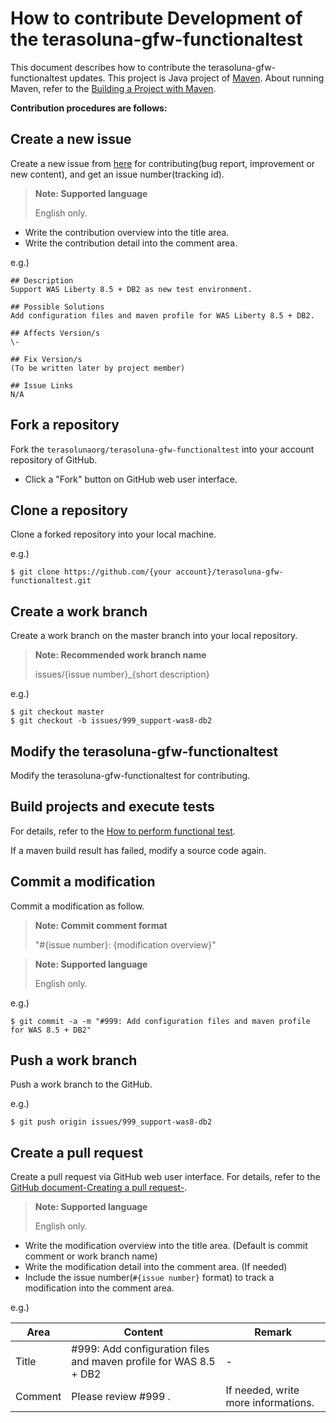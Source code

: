 # How to contribute Development of the terasoluna-gfw-functionaltest

This document describes how to contribute the terasoluna-gfw-functionaltest updates.
This project is Java project of [Maven](https://maven.apache.org/).
About running Maven, refer to the [Building a Project with Maven](https://maven.apache.org/run-maven/index.html).

**Contribution procedures are follows:**


## Create a new issue

Create a new issue from [here](https://github.com/terasolunaorg/terasoluna-gfw-functionaltest/issues/new?body=%23%23%20Description%0D%0A%28%2A%2ARequired%2A%2A%3A%20Please%20write%20issue%20description%29%0D%0A%0D%0A%23%23%20Possible%20Solutions%0D%0A%28Optional%3A%20Please%20write%20solutions%20of%20this%20issue%20you%20think%29%0D%0A%0D%0A%23%23%20Affects%20Version%2Fs%0D%0A%28%2A%2ARequired%2A%2A%3A%20Please%20select%20affected%20versions%29%0D%0A%2A%205.0.1.RELEASE%0D%0A%2A%201.0.3.RELEASE%0D%0A%0D%0A%23%23%20Fix%20Version%2Fs%0D%0A%28To%20be%20written%20later%20by%20project%20member%29%0D%0A%0D%0A%23%23%20Issue%20Links%0D%0A%28Optional%3A%20Please%20link%20to%20related%20issues%29%0D%0A%2A%20%23%7Bissue%20no%7D%0D%0A%2A%20or%20external%20url) for contributing(bug report, improvement or new content), and get an issue number(tracking id).

> **Note: Supported language**
>
> English only.

* Write the contribution overview into the title area.
* Write the contribution detail into the comment area.

 e.g.)

 ```
 ## Description
 Support WAS Liberty 8.5 + DB2 as new test environment.

 ## Possible Solutions
 Add configuration files and maven profile for WAS Liberty 8.5 + DB2.

 ## Affects Version/s
 \-

 ## Fix Version/s
 (To be written later by project member)

 ## Issue Links
 N/A
 ```

## Fork a repository

Fork the `terasolunaorg/terasoluna-gfw-functionaltest` into your account repository of GitHub.

* Click a "Fork" button on GitHub web user interface.


## Clone a repository

Clone a forked repository into your local machine.


e.g.)

```console
$ git clone https://github.com/{your account}/terasoluna-gfw-functionaltest.git
```


## Create a work branch

Create a work branch on the master branch into your local repository.

> **Note: Recommended work branch name**
>
> issues/{issue number}_{short description}

e.g.)

```console
$ git checkout master
$ git checkout -b issues/999_support-was8-db2
```

## Modify the terasoluna-gfw-functionaltest

Modify the terasoluna-gfw-functionaltest for contributing.



## Build projects and execute tests

For details, refer to the [How to perform functional test](https://github.com/terasolunaorg/terasoluna-gfw-functionaltest#how-to-perform-functional-test).

If a maven build result has failed, modify a source code again.


## Commit a modification

Commit a modification as follow.

> **Note: Commit comment format**
>
> "#{issue number}: {modification overview}"

> **Note: Supported language**
>
> English only.

e.g.)

```console
$ git commit -a -m "#999: Add configuration files and maven profile for WAS 8.5 + DB2"
```


## Push a work branch

Push a work branch to the GitHub.

e.g.)

```console
$ git push origin issues/999_support-was8-db2
```


## Create a pull request

Create a pull request via GitHub web user interface.
For details, refer to the [GitHub document-Creating a pull request-](https://help.github.com/articles/creating-a-pull-request/).

> **Note: Supported language**
>
> English only.

* Write the modification overview into the title area. (Default is commit comment or work branch name)
* Write the modification detail into the comment area. (If needed)
* Include the issue number(`#{issue number}` format) to track a modification into the comment area.

e.g.)

| Area | Content | Remark |
| ---- | ------- | ------ |
| Title | #999: Add configuration files and maven profile for WAS 8.5 + DB2 | - |
| Comment | Please review #999 .| If needed, write more informations. |
